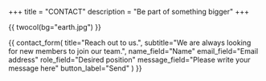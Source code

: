 +++
title = "CONTACT"
description = "Be part of something bigger"
+++

{{ twocol(bg="earth.jpg") }}

{{ contact_form(
	title="Reach out to us.",
	subtitle="We are always looking for new members to join our team.",
	name_field="Name"
	email_field="Email address"
	role_field="Desired position"
	message_field="Please write your message here"
	button_label="Send"
) }}

